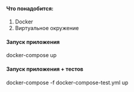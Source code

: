 #### Что понадобится:

1. Docker
2. Виртуальное окружение

#### Запуск приложения
docker-compose up

#### Запуск приложения + тестов
docker-compose -f docker-compose-test.yml up